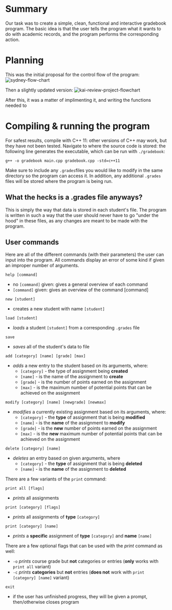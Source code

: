 # Summary
Our task was to create a simple, clean, functional and interactive gradebook program. The basic idea is that the user tells the program what it wants to do with academic records, and the program performs the corresponding action. 

# Planning
This was the initial proposal for the control flow of the program: 
![sydney-flow-chart](https://user-images.githubusercontent.com/123519150/221390111-4a7e2456-e55a-4184-b0ac-c9dad6238da0.png)

Then a slightly updated version:
![kai-review-project-flowchart](https://user-images.githubusercontent.com/123519150/221390061-53dff300-5014-4282-9292-fddafb454ee4.jpeg)

After this, it was a matter of implimenting it, and writing the functions needed to 

# Compiling & running the program
For safest results, compile with C++ 11: other versions of C++ may work, but they have not been tested. Navigate to where the source code is stored: the following line generates the executable, which can be run with ```./gradebook```:

```g++ -o gradebook main.cpp gradebook.cpp -std=c++11```

Make sure to include any ```.grades```files you would like to modify in the same directory so the program can access it. In addition, any additional ```.grades``` files will be stored where the program is being run. 

## What the hecks is a .grades file anyways?

This is simply the way that data is stored in each student's file. The program is written in such a way that the user should never have to go "under the hood" in these files, as any changes are meant to be made with the program. 

## User commands
Here are all of the different commands (with their parameters) the user can input into the program. All commands display an error of some kind if given an improper number of arguments. 
 
```help [command]```
+ no ```[command]``` given: gives a general overview of each command
+ ```[command]``` given: gives an overview of the command [command]

```new [student]```
+ creates a new student with name ```[student]```

```load [student]```
+ *loads* a student ```[student]``` from a corresponding ```.grades``` file

```save```
 + *saves* all of the student's data to file

```add [category] [name] [grade] [max]```
+ *adds* a new entry to the student based on its arguments, where: 
  + ```[category]``` - the type of assignment being **created**
  + ```[name]``` - is the name of the assignment to **create**
  + ```[grade]``` - is the number of points earned on the assignment
  + ```[max]``` - is the maximum number of potential points that can be achieved on the assignment

```modify [category] [name] [newgrade] [newmax]```
+ *modifies* a currently existing assignment based on its arguments, where: 
  + ```[category]``` - the **type** of assignment that is being **modified**
  + ```[name]``` - is the **name** of the assignment to **modify**
  + ```[grade]``` - is the **new** number of points earned on the assignment
  + ```[max]``` - is the **new** maximum number of potential points that can be achieved on the assignment

```delete [category] [name]```
+ *deletes* an entry based on given arguments, where
  + ```[category]``` - the **type** of assignment that is being **deleted**
  + ```[name]``` - is the **name** of the assignment to **deleted**

There are a few variants of the ```print``` command:

```print all [flags]```

+ *prints* all assignments

```print [category] [flags]```

+ *prints* all assignments of **type** ```[category]```

```print [category] [name]```

+ *prints* a **specific** assignment of **type** ```[category]``` and **name** ```[name]```

There are a few optional flags that can be used with the *print* command as well:
+ ```-o``` *prints* course grade but **not** categories or entries (**only** works with ```print all``` variant)
+ ```-c``` *prints* **categories** but **not** entries (**does not** work with ```print [category] [name]``` variant)

```exit```
+ if the user has unfinished progress, they will be given a prompt, then/otherwise closes program
